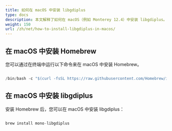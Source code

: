 ```yaml
---
title: 如何在 macOS 中安装 libgdiplus
type: docs
description: 本文解释了如何在 macOS（例如 Monterey 12.4）中安装 libgdiplus。
weight: 150
url: /zh/net/how-to-install-libgdiplus-in-macos/
---
```


## 在 macOS 中安装 Homebrew

您可以通过在终端中运行以下命令来在 macOS 中安装 Homebrew。

```cs

/bin/bash -c "$(curl -fsSL https://raw.githubusercontent.com/Homebrew/install/HEAD/install.sh)"

```

## 在 macOS 中安装 libgdiplus

安装 Homebrew 后，您可以在 macOS 中安装 libgdiplus：

```cs

brew install mono-libgdiplus

```
